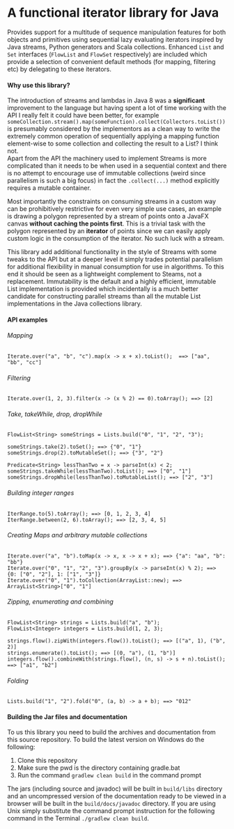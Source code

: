 # A functional iterator library for Java

Provides support for a multitude of sequence manipulation 
features for both objects and primitives using sequential 
lazy evaluating iterators inspired by Java streams, Python generators 
and Scala collections. Enhanced `List` and `Set` interfaces (`FlowList` and `FlowSet` respectively)
are included which provide a selection of convenient default methods (for mapping, filtering etc) by delegating
to these iterators.

#### Why use this library?
The introduction of streams and lambdas in Java 8 was a **significant** improvement
to the language but having spent a lot of time working with the API 
I really felt it could have been better, for example `someCollection.stream().map(someFunction).collect(Collectors.toList())` 
is presumably considered by the implementors as a clean way to write the extremely common operation of sequentially
applying a mapping function element-wise to some collection and collecting the result to a List? I think not.  
Apart from the API the machinery used to implement Streams is more complicated than it needs to be when used
in a sequential context and there is no attempt to encourage use of immutable collections (weird since 
parallelism is such a big focus) in fact the `.collect(...)` method explicitly requires a mutable container. 

Most importantly the constraints on consuming streams in a custom way can be prohibitively restrictive for even very simple use cases, an example is drawing a polygon represented by a stream of points onto a JavaFX canvas **without caching the points first**. This is a trivial task with the polygon represented by an **iterator** of points since we can easily apply custom logic in the consumption of the iterator. No such luck with a stream.


This library add additional functionality in the style of Streams 
with some tweaks to the API but at a deeper level it simply trades 
potential parallelism for  additional flexibility in manual consumption 
for use in algorithms. To this end it should be seen as a lightweight 
complement to Steams, not a replacement. Immutability is the default and a highly efficient, 
immutable List implementation is provided which incidentally is a much better candidate for 
constructing parallel streams than all the mutable List implementations in the Java collections
library.

#### API examples

###### Mapping

``` 
Iterate.over("a", "b", "c").map(x -> x + x).toList();  ==> ["aa", "bb", "cc"]
```

###### Filtering

```
Iterate.over(1, 2, 3).filter(x -> (x % 2) == 0).toArray(); ==> [2]
```

###### Take, takeWhile, drop, dropWhile

```
FlowList<String> someStrings = Lists.build("0", "1", "2", "3");

someStrings.take(2).toSet(); ==> {"0", "1"}
someStrings.drop(2).toMutableSet(); ==> {"3", "2"}

Predicate<String> lessThanTwo = x -> parseInt(x) < 2;
someStrings.takeWhile(lessThanTwo).toList(); ==> ["0", "1"]
someStrings.dropWhile(lessThanTwo).toMutableList(); ==> ["2", "3"]
```

###### Building integer ranges

```
IterRange.to(5).toArray(); ==> [0, 1, 2, 3, 4]
IterRange.between(2, 6).toArray(); ==> [2, 3, 4, 5]
```

###### Creating Maps and arbitrary mutable collections

```
Iterate.over("a", "b").toMap(x -> x, x -> x + x); ==> {"a": "aa", "b": "bb"}
Iterate.over("0", "1", "2", "3").groupBy(x -> parseInt(x) % 2); ==> {0: ["0", "2"], 1: ["1", "3"]}
Iterate.over("0", "1").toCollection(ArrayList::new); ==> ArrayList<String>["0", "1"]
```

###### Zipping, enumerating and combining

```
FlowList<String> strings = Lists.build("a", "b");
FlowList<Integer> integers = Lists.build(1, 2, 3);

strings.flow().zipWith(integers.flow()).toList(); ==> [("a", 1), ("b", 2)]
strings.enumerate().toList(); ==> [(0, "a"), (1, "b")]
integers.flow().combineWith(strings.flow(), (n, s) -> s + n).toList(); ==> ["a1", "b2"]
```

###### Folding
```
Lists.build("1", "2").fold("0", (a, b) -> a + b); ==> "012"
```

#### Building the Jar files and documentation

To us this library you need to build the archives and documentation from this source 
repository. To build the latest version on Windows do the following:

1. Clone this repository
2. Make sure the pwd is the directory containing gradle.bat
3. Run the command `gradlew clean build` in the command prompt

The jars (including source and javadoc) will be built in `build/libs` directory and an uncompressed 
version of the documentation ready to be viewed in a browser will be built in the `build/docs/javadoc` 
directory. If you are using Unix simply substitute the command prompt instruction for the following 
command in the Terminal `./gradlew clean build`.


